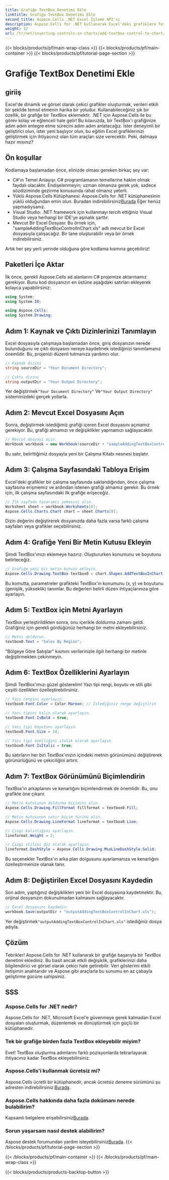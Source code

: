 ```yaml
---
title: Grafiğe TextBox Denetimi Ekle
linktitle: Grafiğe TextBox Denetimi Ekle
second_title: Aspose.Cells .NET Excel İşleme API'si
description: Aspose.Cells for .NET kullanarak Excel'deki grafiklere TextBox eklemeyi öğrenin. Veri görselleştirmenizi zahmetsizce geliştirin.
weight: 12
url: /tr/net/inserting-controls-in-charts/add-textbox-control-to-chart/
---
```


{{< blocks/products/pf/main-wrap-class >}}
{{< blocks/products/pf/main-container >}}
{{< blocks/products/pf/tutorial-page-section >}}

# Grafiğe TextBox Denetimi Ekle

## giriiş

Excel'de dinamik ve görsel olarak çekici grafikler oluşturmak, verileri etkili bir şekilde temsil etmenin harika bir yoludur. Kullanabileceğiniz şık bir özellik, bir grafiğe bir TextBox eklemektir. .NET için Aspose.Cells ile bu görev kolay ve eğlenceli hale gelir! Bu kılavuzda, bir TextBox'ı grafiğinize adım adım entegre etme sürecini adım adım anlatacağız. İster deneyimli bir geliştirici olun, ister yeni başlıyor olun, bu eğitim Excel grafiklerinizi geliştirmek için ihtiyacınız olan tüm araçları size verecektir. Peki, dalmaya hazır mısınız?

## Ön koşullar

Kodlamaya başlamadan önce, elinizde olması gereken birkaç şey var:

- C#'ın Temel Anlayışı: C# programlamanın temellerine hakim olmak faydalı olacaktır. Endişelenmeyin; uzman olmanıza gerek yok, sadece sözdiziminde gezinme konusunda rahat olmanız yeterli.
-  Yüklü Aspose.Cells Kütüphanesi: Aspose.Cells for .NET kütüphanesinin yüklü olduğundan emin olun. Buradan indirebilirsiniz[Burada](https://releases.aspose.com/cells/net/) Eğer henüz yapmadıysanız.
- Visual Studio: .NET framework için kullanmayı tercih ettiğiniz Visual Studio veya herhangi bir IDE'ye aşinalık şarttır.
- Mevcut Bir Excel Dosyası: Bu örnek için, "sampleAddingTextBoxControlInChart.xls" adlı mevcut bir Excel dosyasıyla çalışacağız. Bir tane oluşturabilir veya bir örnek indirebilirsiniz.

Artık her şey yerli yerinde olduğuna göre kodlama kısmına geçebiliriz!

## Paketleri İçe Aktar

İlk önce, gerekli Aspose.Cells ad alanlarını C# projemize aktarmamız gerekiyor. Bunu kod dosyanızın en üstüne aşağıdaki satırları ekleyerek kolayca yapabilirsiniz:

```csharp
using System;
using System.IO;

using Aspose.Cells;
using System.Drawing;
```

## Adım 1: Kaynak ve Çıktı Dizinlerinizi Tanımlayın

Excel dosyasıyla çalışmaya başlamadan önce, giriş dosyanızın nerede bulunduğunu ve çıktı dosyasını nereye kaydetmek istediğinizi tanımlamanız önemlidir. Bu, projenizi düzenli tutmanıza yardımcı olur.

```csharp
// Kaynak dizini
string sourceDir = "Your Document Directory";

// Çıktı dizini
string outputDir = "Your Output Directory";
```
 Yer değiştirmek`"Your Document Directory"` Ve`"Your Output Directory"` sisteminizdeki gerçek yollarla.

## Adım 2: Mevcut Excel Dosyasını Açın

Sonra, değiştirmek istediğimiz grafiği içeren Excel dosyasını açmamız gerekiyor. Bu, grafiği almamızı ve değişiklikler yapmamızı sağlayacaktır.

```csharp
// Mevcut dosyayı açın.
Workbook workbook = new Workbook(sourceDir + "sampleAddingTextBoxControlInChart.xls");
```
Bu satır, belirttiğimiz dosyayla yeni bir Çalışma Kitabı nesnesi başlatır.

## Adım 3: Çalışma Sayfasındaki Tabloya Erişim

Excel'deki grafikler bir çalışma sayfasında saklandığından, önce çalışma sayfasına erişmemiz ve ardından istenen grafiği almamız gerekir. Bu örnek için, ilk çalışma sayfasındaki ilk grafiğe erişeceğiz.

```csharp
// İlk sayfada tasarımcı şemasını alın.
Worksheet sheet = workbook.Worksheets[0];
Aspose.Cells.Charts.Chart chart = sheet.Charts[0];
```
Dizin değerini değiştirerek dosyanızda daha fazla varsa farklı çalışma sayfaları veya grafikler seçebilirsiniz.

## Adım 4: Grafiğe Yeni Bir Metin Kutusu Ekleyin

Şimdi TextBox'ımızı eklemeye hazırız. Oluştururken konumunu ve boyutunu belirteceğiz.

```csharp
// Grafiğe yeni bir metin kutusu ekleyin.
Aspose.Cells.Drawing.TextBox textbox0 = chart.Shapes.AddTextBoxInChart(400, 1100, 350, 2550);
```
Bu komutta, parametreler grafikteki TextBox'ın konumunu (x, y) ve boyutunu (genişlik, yükseklik) tanımlar. Bu değerleri belirli düzen ihtiyaçlarınıza göre ayarlayın.

## Adım 5: TextBox için Metni Ayarlayın

TextBox yerleştirildikten sonra, onu içerikle doldurma zamanı geldi. Grafiğiniz için gerekli gördüğünüz herhangi bir metni ekleyebilirsiniz.

```csharp
// Metni doldurun.
textbox0.Text = "Sales By Region";
```
"Bölgeye Göre Satışlar" kısmını verilerinizle ilgili herhangi bir metinle değiştirmekten çekinmeyin.

## Adım 6: TextBox Özelliklerini Ayarlayın

Şimdi TextBox'ımızı güzel gösterelim! Yazı tipi rengi, boyutu ve stili gibi çeşitli özellikleri özelleştirebilirsiniz.

```csharp
// Yazı rengini ayarlayın.
textbox0.Font.Color = Color.Maroon; // İstediğiniz renge değiştirin

// Yazı tipini kalın olarak ayarlayın.
textbox0.Font.IsBold = true;

// Yazı tipi boyutunu ayarlayın.
textbox0.Font.Size = 14;

// Yazı tipi özelliğini italik olarak ayarlayın.
textbox0.Font.IsItalic = true;
```

Bu satırların her biri TextBox'ınızın içindeki metnin görünümünü değiştirerek görünürlüğünü ve çekiciliğini artırır.

## Adım 7: TextBox Görünümünü Biçimlendirin

TextBox'ın arkaplanını ve kenarlığını biçimlendirmek de önemlidir. Bu, onu grafikte öne çıkarır.

```csharp
// Metin kutusunun doldurma biçimini alın.
Aspose.Cells.Drawing.FillFormat fillformat = textbox0.Fill;

// Metin kutusunun satır biçim türünü alın.
Aspose.Cells.Drawing.LineFormat lineformat = textbox0.Line;

// Çizgi kalınlığını ayarlayın.
lineformat.Weight = 2;

// Çizgi stilini düz olarak ayarlayın.
lineformat.DashStyle = Aspose.Cells.Drawing.MsoLineDashStyle.Solid;
```

Bu seçenekler TextBox'ın arka plan dolgusunu ayarlamanıza ve kenarlığını özelleştirmenize olanak tanır.

## Adım 8: Değiştirilen Excel Dosyasını Kaydedin

Son adım, yaptığınız değişiklikleri yeni bir Excel dosyasına kaydetmektir. Bu, orijinal dosyanızın dokunulmadan kalmasını sağlayacaktır.

```csharp
// Excel dosyasını kaydedin.
workbook.Save(outputDir + "outputAddingTextBoxControlInChart.xls");
```
 Yer değiştirmek`"outputAddingTextBoxControlInChart.xls"` istediğiniz dosya adıyla.

## Çözüm

Tebrikler! Aspose.Cells for .NET kullanarak bir grafiğe başarıyla bir TextBox denetimi eklediniz. Bu basit ancak etkili değişiklik, grafiklerinizi daha bilgilendirici ve görsel olarak çekici hale getirebilir. Veri gösterimi etkili iletişimin anahtarıdır ve Aspose gibi araçlarla bu sunumu en az çabayla geliştirme gücüne sahipsiniz.

## SSS

### Aspose.Cells for .NET nedir?
Aspose.Cells for .NET, Microsoft Excel'e güvenmeye gerek kalmadan Excel dosyaları oluşturmak, düzenlemek ve dönüştürmek için güçlü bir kütüphanedir.

### Tek bir grafiğe birden fazla TextBox ekleyebilir miyim?
Evet! TextBox oluşturma adımlarını farklı pozisyonlarda tekrarlayarak ihtiyacınız kadar TextBox ekleyebilirsiniz.

### Aspose.Cells'i kullanmak ücretsiz mi?
Aspose.Cells ücretli bir kütüphanedir, ancak ücretsiz deneme sürümünü şu adresten indirebilirsiniz:[Burada](https://releases.aspose.com/).

### Aspose.Cells hakkında daha fazla dokümanı nerede bulabilirim?
 Kapsamlı belgelere erişebilirsiniz[Burada](https://reference.aspose.com/cells/net/).

### Sorun yaşarsam nasıl destek alabilirim?
 Aspose destek forumundan yardım isteyebilirsiniz[Burada](https://forum.aspose.com/c/cells/9).
{{< /blocks/products/pf/tutorial-page-section >}}

{{< /blocks/products/pf/main-container >}}
{{< /blocks/products/pf/main-wrap-class >}}

{{< blocks/products/products-backtop-button >}}
